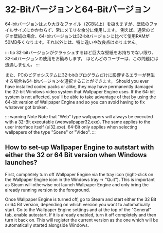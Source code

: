 # 32-Bitバージョンと64-Bitバージョン

64-bitバージョンはより大きなファイル（2GB以上）を扱えますが、壁紙のファイルサイズにかかわらず、常にメモリを余分に使用します。 例えば、通常のビデオ壁紙の場合、64-bitバージョンは32-bitバージョンに比べて使用RAMが50MB多くなります。それ以外には、特に違いや改良点はありません。

::: tip 32-bitバージョンがクラッシュするほど巨大な壁紙をお持ちでない限り、32-bitバージョンの使用をお勧めします。 ほとんどのユーザーは、この問題には遭遇しません。 :::

また、PCのビデオシステムに32-bitのプログラムだけに影響するエラーが発生する場合も64-bitバージョンを選択することができます。 Should you ever have installed codec packs or alike, they may have permanently damaged the 32-bit Windows video system that Wallpaper Engine uses. If the 64-bit system is not affected, you'll be able to take advantage of that by using the 64-bit version of Wallpaper Engine and so you can avoid having to fix whatever got broken.

::: warning Note Note that "Web" type wallpapers will always be executed with a 32-Bit executable (webwallpaper32.exe). The same applies to the user interface itself (ui32.exe). 64-Bit only applies when selecting wallpapers of the type "Scene" or "Video". :::

## How to set-up Wallpaper Engine to autstart with either the 32 or 64 Bit version when Windows launches?

First, completely turn off Wallpaper Engine via the tray icon (right-click on the Wallpaper Engine icon in the Windows tray -> "Quit"). This is important as Steam will otherwise not launch Wallpaper Engine and only bring the already running version to the foreground.

Once Wallpaper Engine is turned off, go to Steam and start either the 32 Bit or 64 Bit version, depending on which version you want to automatically start. Go to the Wallpaper Engine settings and at the top of the "General" tab, enable autostart. If it is already enabled, turn it off completely and then turn it back on. This will register the current version as the one which will be automatically started alongside Windows. 